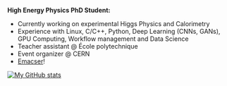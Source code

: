 **High Energy Physics PhD Student:**
- Currently working on experimental Higgs Physics and Calorimetry
- Experience with Linux, C/C++, Python, Deep Learning (CNNs, GANs), GPU Computing, Workflow management and Data Science
- Teacher assistant @ École polytechnique
- Event organizer @ CERN
- [Emacser](https://github.com/emacs-mirror/emacs)!

[![My GitHub stats](https://github-readme-stats.vercel.app/api?username=bfonta&include_all_commits=true&custom_title=My\GitHub\stats:&line_height=18&count_private=true&theme=tokyonight)](https://github.com/anuraghazra/github-readme-stats)
